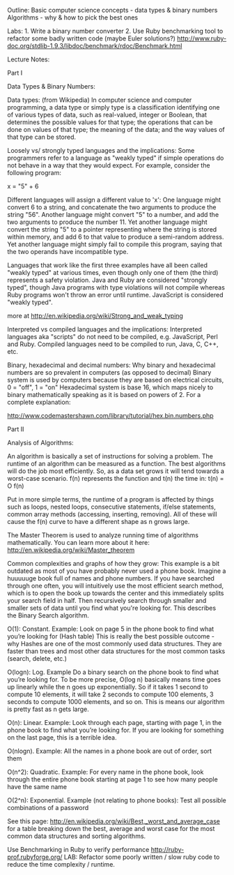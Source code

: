 Outline: Basic computer science concepts - data types & binary numbers Algorithms - why & how to pick the best ones

Labs: 1. Write a binary number converter 2. Use Ruby benchmarking tool to refactor some badly written code (maybe Euler solutions?) http://www.ruby-doc.org/stdlib-1.9.3/libdoc/benchmark/rdoc/Benchmark.html

Lecture Notes:

Part I

Data Types & Binary Numbers:

Data types: (from Wikipedia) In computer science and computer programming, a data type or simply type is a classification identifying one of various types of data, such as real-valued, integer or Boolean, that determines the possible values for that type; the operations that can be done on values of that type; the meaning of the data; and the way values of that type can be stored.

Loosely vs/ strongly typed languages and the implications: Some programmers refer to a language as "weakly typed" if simple operations do not behave in a way that they would expect. For example, consider the following program:

x = "5" + 6

Different languages will assign a different value to 'x': One language might convert 6 to a string, and concatenate the two arguments to produce the string "56". Another language might convert "5" to a number, and add the two arguments to produce the number 11. Yet another language might convert the string "5" to a pointer representing where the string is stored within memory, and add 6 to that value to produce a semi-random address. Yet another language might simply fail to compile this program, saying that the two operands have incompatible type.

Languages that work like the first three examples have all been called "weakly typed" at various times, even though only one of them (the third) represents a safety violation. Java and Ruby are considered "strongly typed", though Java programs with type violations will not compile whereas Ruby programs won't throw an error until runtime. JavaScript is considered "weakly typed".

more at http://en.wikipedia.org/wiki/Strong_and_weak_typing

Interpreted vs compiled languages and the implications: Interpreted languages aka "scripts" do not need to be compiled, e.g. JavaScript, Perl and Ruby. Compiled languages need to be compiled to run, Java, C, C++, etc.

Binary, hexadecimal and decimal numbers: Why binary and hexadecimal numbers are so prevalent in computers (as opposed to decimal) Binary system is used by computers because they are based on electrical circuits, 0 = "off", 1 = "on" Hexadecimal system is base 16, which maps nicely to binary mathematically speaking as it is based on powers of 2. For a complete explanation:

http://www.codemastershawn.com/library/tutorial/hex.bin.numbers.php

Part II

Analysis of Algorithms:

An algorithm is basically a set of instructions for solving a problem. The runtime of an algorithm can be measured as a function. The best algorithms will do the job most efficiently. So, as a data set grows it will tend towards a worst-case scenario. f(n) represents the function and t(n) the time in: t(n) = O f(n)

Put in more simple terms, the runtime of a program is affected by things such as loops, nested loops, consecutive statements, if/else statements, common array methods (accessing, inserting, removing). All of these will cause the f(n) curve to have a different shape as n grows large.

The Master Theorem is used to analyze running time of algorithms mathematically. You can learn more about it here: http://en.wikipedia.org/wiki/Master_theorem

Common complexities and graphs of how they grow: This example is a bit outdated as most of you have probably never used a phone book. Imagine a huuuuuge book full of names and phone numbers. If you have searched through one often, you will intuitively use the most efficient search method, which is to open the book up towards the center and this immediately splits your search field in half. Then recursively search through smaller and smaller sets of data until you find what you're looking for. This describes the Binary Search algorithm.

O(1): Constant. Example: Look on page 5 in the phone book to find what you’re looking for (Hash table) This is really the best possible outcome - why Hashes are one of the most commonly used data structures. They are faster than trees and most other data structures for the most common tasks (search, delete, etc.)

O(logn): Log. Example Do a binary search on the phone book to find what you’re looking for. To be more precise, O(log n) basically means time goes up linearly while the n goes up exponentially. So if it takes 1 second to compute 10 elements, it will take 2 seconds to compute 100 elements, 3 seconds to compute 1000 elements, and so on. This is means our algorithm is pretty fast as n gets large.

O(n): Linear. Example: Look through each page, starting with page 1, in the phone book to find what you’re looking for. If you are looking for something on the last page, this is a terrible idea.

O(nlogn). Example: All the names in a phone book are out of order, sort them

O(n^2): Quadratic. Example: For every name in the phone book, look through the entire phone book starting at page 1 to see how many people have the same name

O(2^n): Exponential. Example (not relating to phone books): Test all possible combinations of a password

See this page: http://en.wikipedia.org/wiki/Best,_worst_and_average_case for a table breaking down the best, average and worst case for the most common data structures and sorting algorithms.

Use Benchmarking in Ruby to verify performance http://ruby-prof.rubyforge.org/ LAB: Refactor some poorly written / slow ruby code to reduce the time complexity / runtime.